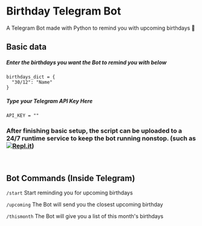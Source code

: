 # Birthday Telegram Bot
A Telegram Bot made with Python to remind you with upcoming birthdays :birthday:

## Basic data
##### Enter the birthdays you want the Bot to remind you with below
    birthdays_dict = {
      "30/12": "Name"
    }

##### Type your Telegram API Key Here
    API_KEY = ""


### After finishing basic setup, the script can be uploaded to a 24/7 runtime service to keep the bot running nonstop. (such as [![Repl.it](https://img.shields.io/badge/-Replit-F26207?logo=Replit&logoColor=white&style=flat)](https://repl.it/))
<!-- ##### For example: [**Repl.it**](https://repl.it/) -->
<!-- ##### For example: [![Repl.it](https://img.shields.io/badge/-Replit-F26207?logo=Replit&logoColor=white&style=flat)](https://repl.it/) -->

<br>

## Bot Commands (Inside Telegram)

`/start`
Start reminding you for upcoming birthdays

`/upcoming`
The Bot will send you the closest upcoming birthday

`/thismonth`
The Bot will give you a list of this month's birthdays
